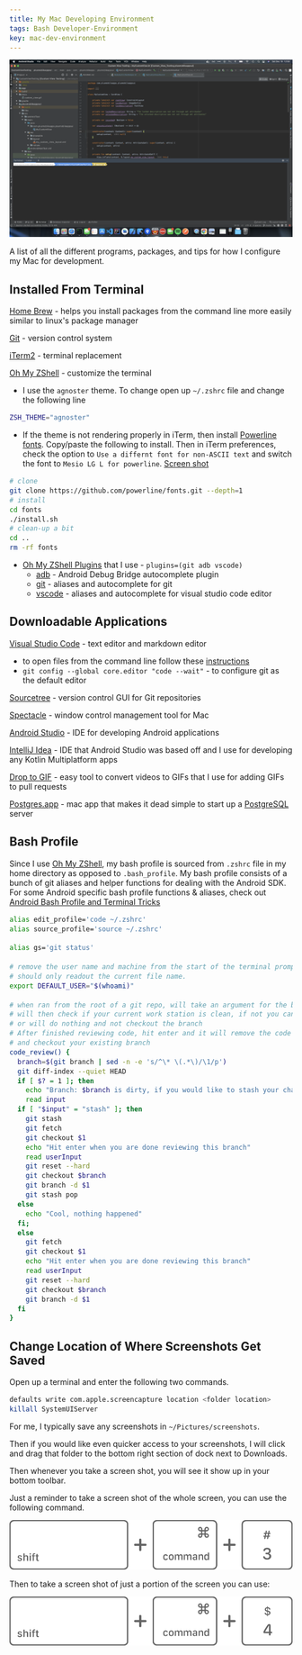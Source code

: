 ```yaml
---
title: My Mac Developing Environment
tags: Bash Developer-Environment
key: mac-dev-environment
---
```


![](/assets/images/my-mac-environment.png)

A list of all the different programs, packages, and tips for how I configure my Mac for development. 

<!--more-->

## Installed From Terminal

[Home Brew](https://brew.sh/) - helps you install packages from the command line more easily similar to linux's package manager

[Git](https://gist.github.com/derhuerst/1b15ff4652a867391f03#file-mac-md) - version control system

[iTerm2](https://www.iterm2.com/) - terminal replacement

[Oh My ZShell](https://github.com/robbyrussell/oh-my-zsh) - customize the terminal

* I use the `agnoster` theme. To change open up `~/.zshrc` file and change the following line 

```bash
ZSH_THEME="agnoster"
```

* If the theme is not rendering properly in iTerm, then install [Powerline fonts](https://github.com/powerline/fonts). Copy/paste the following to install. Then in iTerm preferences, check the option to `Use a differnt font for non-ASCII text` and switch the font to `Mesio LG L for powerline`. [Screen shot](https://github.com/ohmyzsh/ohmyzsh/issues/1906#issuecomment-252443982)

```bash
# clone
git clone https://github.com/powerline/fonts.git --depth=1
# install
cd fonts
./install.sh
# clean-up a bit
cd ..
rm -rf fonts
```

* [Oh My ZShell Plugins](https://github.com/ohmyzsh/ohmyzsh/wiki/Plugins) that I use - `plugins=(git adb vscode)`
    * [adb](https://github.com/ohmyzsh/ohmyzsh/tree/master/plugins/adb) - Android Debug Bridge autocomplete plugin
    * [git](https://github.com/ohmyzsh/ohmyzsh/tree/master/plugins/git) - aliases and autocomplete for git
    * [vscode](https://github.com/ohmyzsh/ohmyzsh/tree/master/plugins/vscode) - aliases and autocomplete for visual studio code editor




## Downloadable Applications

[Visual Studio Code](https://code.visualstudio.com/) - text editor and markdown editor

* to open files from the command line follow these [instructions](https://code.visualstudio.com/docs/setup/mac)
* `git config --global core.editor "code --wait"` - to configure git as the default editor

[Sourcetree](https://www.sourcetreeapp.com/) - version control GUI for Git repositories

[Spectacle](https://www.spectacleapp.com/) - window control management tool for Mac

[Android Studio](https://developer.android.com/studio/) - IDE for developing Android applications

[IntelliJ Idea](https://www.jetbrains.com/idea/) - IDE that Android Studio was based off and I use for developing any Kotlin Multiplatform apps

[Drop to GIF](https://github.com/mortenjust/droptogif) - easy tool to convert videos to GIFs that I use for adding GIFs to pull requests

[Postgres.app](https://postgresapp.com/) - mac app that makes it dead simple to start up a [PostgreSQL](https://www.postgresql.org/) server


## Bash Profile

Since I use [Oh My ZShell](https://github.com/robbyrussell/oh-my-zsh), my bash profile is sourced from `.zshrc` file in my home directory as opposed to `.bash_profile`. My bash profile consists of a bunch of git aliases and helper functions for dealing with the Android SDK. For some Android specific bash profile functions & aliases, check out [Android Bash Profile and Terminal Tricks](https://plusmobileapps.com/2019/03/05/android-terminal-tricks.html)

```bash
alias edit_profile='code ~/.zshrc'
alias source_profile='source ~/.zshrc'

alias gs='git status'

# remove the user name and machine from the start of the terminal prompt
# should only readout the current file name. 
export DEFAULT_USER="$(whoami)"

# when ran from the root of a git repo, will take an argument for the branch name
# will then check if your current work station is clean, if not you can type "stash" to stash them
# or will do nothing and not checkout the branch
# After finished reviewing code, hit enter and it will remove the code reviewed branch from your local machine 
# and checkout your existing branch
code_review() {
  branch=$(git branch | sed -n -e 's/^\* \(.*\)/\1/p')
  git diff-index --quiet HEAD
  if [ $? = 1 ]; then
    echo "Branch: $branch is dirty, if you would like to stash your changes type stash"
    read input
  if [ "$input" = "stash" ]; then
    git stash
    git fetch
    git checkout $1
    echo "Hit enter when you are done reviewing this branch"
    read userInput
    git reset --hard
    git checkout $branch
    git branch -d $1
    git stash pop
  else
    echo "Cool, nothing happened"
  fi;
  else
    git fetch
    git checkout $1
    echo "Hit enter when you are done reviewing this branch"
    read userInput
    git reset --hard
    git checkout $branch
    git branch -d $1
  fi
}
```


## Change Location of Where Screenshots Get Saved

Open up a terminal and enter the following two commands.

```bash
defaults write com.apple.screencapture location <folder location>
killall SystemUIServer
```

For me, I typically save any screenshots in `~/Pictures/screenshots`.

Then if you would like even quicker access to your screenshots, I will click and drag that folder to the bottom right section of dock next to Downloads. 

Then whenever you take a screen shot, you will see it show up in your bottom toolbar. 

Just a reminder to take a screen shot of the whole screen, you can use the following command. 

![full screen capture](/assets/images/screen-cap-whole-screen.png)

Then to take a screen shot of just a portion of the screen you can use: 

![portion of the screen capture](/assets/images/screen-cap-part-screen.png)

